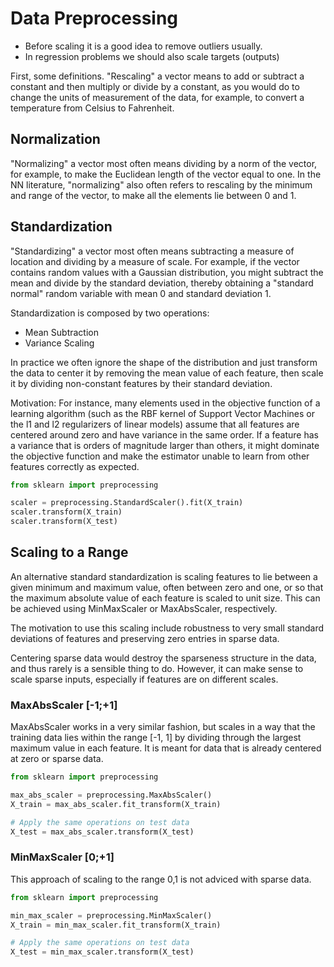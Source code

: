 # Data Preprocessing

* Before scaling it is a good idea to remove outliers usually.
* In regression problems we should also scale targets (outputs)

First, some definitions. "Rescaling" a vector means to add or subtract a
constant and then multiply or divide by a constant, as you would do to
change the units of measurement of the data, for example, to convert a
temperature from Celsius to Fahrenheit. 


## Normalization
"Normalizing" a vector most often means dividing by a norm of the vector,
for example, to make the Euclidean length of the vector equal to one. In the
NN literature, "normalizing" also often refers to rescaling by the minimum
and range of the vector, to make all the elements lie between 0 and 1. 

## Standardization
"Standardizing" a vector most often means subtracting a measure of location
and dividing by a measure of scale. For example, if the vector contains
random values with a Gaussian distribution, you might subtract the mean and
divide by the standard deviation, thereby obtaining a "standard normal"
random variable with mean 0 and standard deviation 1. 

Standardization is composed by two operations:
* Mean Subtraction
* Variance Scaling

In practice we often ignore the shape of the distribution and just transform the
data to center it by removing the mean value of each feature, then scale it by
dividing non-constant features by their standard deviation.

Motivation:
For instance, many elements used in the objective function of a learning
algorithm (such as the RBF kernel of Support Vector Machines or the l1 and l2
regularizers of linear models) assume that all features are centered around zero
and have variance in the same order. If a feature has a variance that is orders
of magnitude larger than others, it might dominate the objective function and
make the estimator unable to learn from other features correctly as expected.
```python
from sklearn import preprocessing

scaler = preprocessing.StandardScaler().fit(X_train)
scaler.transform(X_train)    
scaler.transform(X_test)    

```

## Scaling to a Range

An alternative standard standardization is scaling features to lie between
a given minimum and maximum value, often between zero and one, or so that 
the maximum absolute value of each feature is scaled to unit size. This 
can be achieved using MinMaxScaler or MaxAbsScaler, respectively.

The motivation to use this scaling include robustness to very small standard
deviations of features and preserving zero entries in sparse data.

Centering sparse data would destroy the sparseness structure in the data, and
thus rarely is a sensible thing to do. However, it can make sense to scale
sparse inputs, especially if features are on different scales.


### MaxAbsScaler [-1;+1]

MaxAbsScaler works in a very similar fashion, but scales in a way that the
training data lies within the range [-1, 1] by dividing through the largest
maximum value in each feature. It is meant for data that is already centered at
zero or sparse data.


```python
from sklearn import preprocessing

max_abs_scaler = preprocessing.MaxAbsScaler()
X_train = max_abs_scaler.fit_transform(X_train)

# Apply the same operations on test data
X_test = max_abs_scaler.transform(X_test)
```



### MinMaxScaler [0;+1]

This approach of scaling to the range 0,1 is not adviced 
with sparse data.

```python
from sklearn import preprocessing

min_max_scaler = preprocessing.MinMaxScaler()
X_train = min_max_scaler.fit_transform(X_train)

# Apply the same operations on test data
X_test = min_max_scaler.transform(X_test)
```




